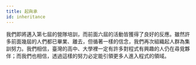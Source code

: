 ```yaml
---
title: 起與承
id: inheritance
---
```


我們即將邁入第七屆的營隊培訓，而前面六屆的活動皆獲得了良好的反應。雖然許多前面幾屆的人們都已畢業、離去，但循著一樣的信念，我們再次組織起人群為集訓努力。我們相信，臺灣的高中、大學裡一定有許多對程式有興趣的人仍在尋覓夥伴；而我們也相信，透過這樣的努力必定能引領更多人進入程式的領域。
